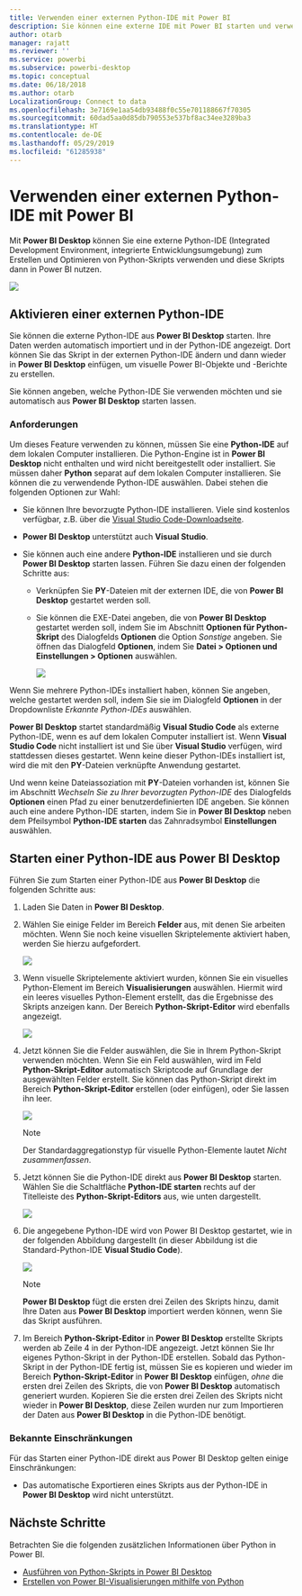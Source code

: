 ```yaml
---
title: Verwenden einer externen Python-IDE mit Power BI
description: Sie können eine externe IDE mit Power BI starten und verwenden.
author: otarb
manager: rajatt
ms.reviewer: ''
ms.service: powerbi
ms.subservice: powerbi-desktop
ms.topic: conceptual
ms.date: 06/18/2018
ms.author: otarb
LocalizationGroup: Connect to data
ms.openlocfilehash: 3e7169e1aa54db93488f0c55e701188667f70305
ms.sourcegitcommit: 60dad5aa0d85db790553e537bf8ac34ee3289ba3
ms.translationtype: HT
ms.contentlocale: de-DE
ms.lasthandoff: 05/29/2019
ms.locfileid: "61285938"
---
```

# <a name="use-an-external-python-ide-with-power-bi"></a>Verwenden einer externen Python-IDE mit Power BI
Mit **Power BI Desktop** können Sie eine externe Python-IDE (Integrated Development Environment, integrierte Entwicklungsumgebung) zum Erstellen und Optimieren von Python-Skripts verwenden und diese Skripts dann in Power BI nutzen.

![](media/desktop-python-ide/python-ide-1.png)

## <a name="enable-an-external-python-ide"></a>Aktivieren einer externen Python-IDE
Sie können die externe Python-IDE aus **Power BI Desktop** starten. Ihre Daten werden automatisch importiert und in der Python-IDE angezeigt. Dort können Sie das Skript in der externen Python-IDE ändern und dann wieder in **Power BI Desktop** einfügen, um visuelle Power BI-Objekte und -Berichte zu erstellen.

Sie können angeben, welche Python-IDE Sie verwenden möchten und sie automatisch aus **Power BI Desktop** starten lassen.

### <a name="requirements"></a>Anforderungen
Um dieses Feature verwenden zu können, müssen Sie eine **Python-IDE** auf dem lokalen Computer installieren. Die Python-Engine ist in **Power BI Desktop** nicht enthalten und wird nicht bereitgestellt oder installiert. Sie müssen daher **Python** separat auf dem lokalen Computer installieren. Sie können die zu verwendende Python-IDE auswählen. Dabei stehen die folgenden Optionen zur Wahl:

* Sie können Ihre bevorzugte Python-IDE installieren. Viele sind kostenlos verfügbar, z.B. über die [Visual Studio Code-Downloadseite](https://code.visualstudio.com/download/).
* **Power BI Desktop** unterstützt auch **Visual Studio**.
* Sie können auch eine andere **Python-IDE** installieren und sie durch **Power BI Desktop** starten lassen. Führen Sie dazu einen der folgenden Schritte aus:
  
  * Verknüpfen Sie **PY**-Dateien mit der externen IDE, die von **Power BI Desktop** gestartet werden soll.
  * Sie können die EXE-Datei angeben, die von **Power BI Desktop** gestartet werden soll, indem Sie im Abschnitt **Optionen für Python-Skript** des Dialogfelds **Optionen** die Option *Sonstige* angeben. Sie öffnen das Dialogfeld **Optionen**, indem Sie **Datei > Optionen und Einstellungen > Optionen** auswählen.
    
    ![](media/desktop-python-ide/python-ide-2.png)

Wenn Sie mehrere Python-IDEs installiert haben, können Sie angeben, welche gestartet werden soll, indem Sie sie im Dialogfeld **Optionen** in der Dropdownliste *Erkannte Python-IDEs* auswählen.

**Power BI Desktop** startet standardmäßig **Visual Studio Code** als externe Python-IDE, wenn es auf dem lokalen Computer installiert ist. Wenn **Visual Studio Code** nicht installiert ist und Sie über **Visual Studio**  verfügen, wird stattdessen dieses gestartet. Wenn keine dieser Python-IDEs installiert ist, wird die mit den **PY**-Dateien verknüpfte Anwendung gestartet.

Und wenn keine Dateiassoziation mit **PY**-Dateien vorhanden ist, können Sie im Abschnitt *Wechseln Sie zu Ihrer bevorzugten Python-IDE* des Dialogfelds **Optionen** einen Pfad zu einer benutzerdefinierten IDE angeben. Sie können auch eine andere Python-IDE starten, indem Sie in **Power BI Desktop** neben dem Pfeilsymbol **Python-IDE starten** das Zahnradsymbol **Einstellungen** auswählen.

## <a name="launch-a-python-ide-from-power-bi-desktop"></a>Starten einer Python-IDE aus Power BI Desktop
Führen Sie zum Starten einer Python-IDE aus **Power BI Desktop** die folgenden Schritte aus:

1. Laden Sie Daten in **Power BI Desktop**.
2. Wählen Sie einige Felder im Bereich **Felder** aus, mit denen Sie arbeiten möchten. Wenn Sie noch keine visuellen Skriptelemente aktiviert haben, werden Sie hierzu aufgefordert.
   
   ![](media/desktop-python-ide/python-ide-3.png)
3. Wenn visuelle Skriptelemente aktiviert wurden, können Sie ein visuelles Python-Element im Bereich **Visualisierungen** auswählen. Hiermit wird ein leeres visuelles Python-Element erstellt, das die Ergebnisse des Skripts anzeigen kann. Der Bereich **Python-Skript-Editor** wird ebenfalls angezeigt.
   
   ![](media/desktop-python-ide/python-ide-4.png)
4. Jetzt können Sie die Felder auswählen, die Sie in Ihrem Python-Skript verwenden möchten. Wenn Sie ein Feld auswählen, wird im Feld **Python-Skript-Editor** automatisch Skriptcode auf Grundlage der ausgewählten Felder erstellt. Sie können das Python-Skript direkt im Bereich **Python-Skript-Editor** erstellen (oder einfügen), oder Sie lassen ihn leer.
   
   ![](media/desktop-python-ide/python-ide-5.png)
   
   > [!NOTE]
   > Der Standardaggregationstyp für visuelle Python-Elemente lautet *Nicht zusammenfassen*.
   > 
   > 
5. Jetzt können Sie die Python-IDE direkt aus **Power BI Desktop** starten. Wählen Sie die Schaltfläche **Python-IDE starten** rechts auf der Titelleiste des **Python-Skript-Editors** aus, wie unten dargestellt.
   
   ![](media/desktop-python-ide/python-ide-6.png)
6. Die angegebene Python-IDE wird von Power BI Desktop gestartet, wie in der folgenden Abbildung dargestellt (in dieser Abbildung ist die Standard-Python-IDE **Visual Studio Code**).
   
   ![](media/desktop-python-ide/python-ide-7.png)
   
   > [!NOTE]
   > **Power BI Desktop** fügt die ersten drei Zeilen des Skripts hinzu, damit Ihre Daten aus **Power BI Desktop** importiert werden können, wenn Sie das Skript ausführen.
   > 
   > 
7. Im Bereich **Python-Skript-Editor** in **Power BI Desktop** erstellte Skripts werden ab Zeile 4 in der Python-IDE angezeigt. Jetzt können Sie Ihr eigenes Python-Skript in der Python-IDE erstellen. Sobald das Python-Skript in der Python-IDE fertig ist, müssen Sie es kopieren und wieder im Bereich **Python-Skript-Editor** in **Power BI Desktop** einfügen, *ohne* die ersten drei Zeilen des Skripts, die von **Power BI Desktop** automatisch generiert wurden. Kopieren Sie die ersten drei Zeilen des Skripts nicht wieder in **Power BI Desktop**, diese Zeilen wurden nur zum Importieren der Daten aus **Power BI Desktop** in die Python-IDE benötigt.

### <a name="known-limitations"></a>Bekannte Einschränkungen
Für das Starten einer Python-IDE direkt aus Power BI Desktop gelten einige Einschränkungen:

* Das automatische Exportieren eines Skripts aus der Python-IDE in **Power BI Desktop** wird nicht unterstützt.

## <a name="next-steps"></a>Nächste Schritte
Betrachten Sie die folgenden zusätzlichen Informationen über Python in Power BI.

* [Ausführen von Python-Skripts in Power BI Desktop](desktop-python-scripts.md)
* [Erstellen von Power BI-Visualisierungen mithilfe von Python](desktop-python-visuals.md)

